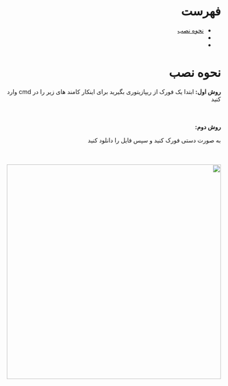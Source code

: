 <div dir='rtl' align='right'><h1>فهرست</h1>
<ul>
  <li> <a href="#howtoinstall">نحوه نصب</a></li>
  <li> <a href="howtoinstall"></a></li>
 <li> <a href="howtoinstall"></a></li>
</ul>


<h1 id="howtoinstall">نحوه نصب</h1>
<p>
  <strong> 
    روش اول:
  </strong>
  ابتدا یک فورک از ریپازیتوری بگیرید
  برای اینکار کامند های زیر را در cmd وارد کنید
  
  </p>
<script src="https://gist.github.com/DeAref/e3344779f3566be03bd3e04b82fc5fee.js"></script>
          <br></br>
<strong> 
  روش دوم: 
   </strong>
  <p>
  به صورت دستی فورک کنید و سپس فایل را دانلود کنید
  </p>
  <br></br>
  
 <img src="https://user-images.githubusercontent.com/95649368/178138292-91d0bcbb-bde2-4818-89f3-5d520c6323d6.png" width="500px"/>
 
    
 
 
 

</div>
